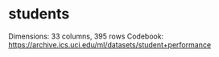 # students

Dimensions: 33 columns, 395 rows
Codebook: https://archive.ics.uci.edu/ml/datasets/student+performance 

